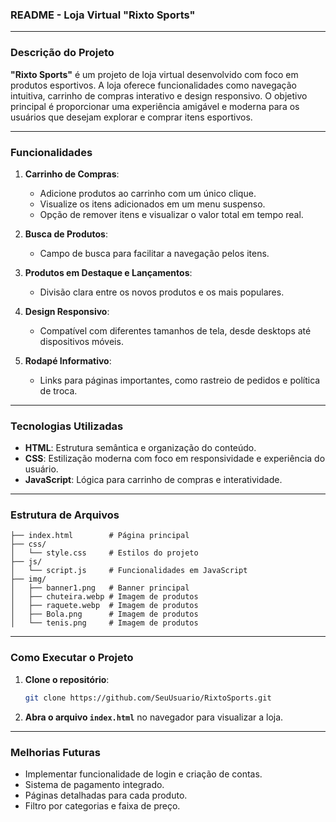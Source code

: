 ### README - Loja Virtual "Rixto Sports"

---

### Descrição do Projeto

**"Rixto Sports"** é um projeto de loja virtual desenvolvido com foco em produtos esportivos. A loja oferece funcionalidades como navegação intuitiva, carrinho de compras interativo e design responsivo. O objetivo principal é proporcionar uma experiência amigável e moderna para os usuários que desejam explorar e comprar itens esportivos.

---

### Funcionalidades

1. **Carrinho de Compras**:
   - Adicione produtos ao carrinho com um único clique.
   - Visualize os itens adicionados em um menu suspenso.
   - Opção de remover itens e visualizar o valor total em tempo real.

2. **Busca de Produtos**:
   - Campo de busca para facilitar a navegação pelos itens.

3. **Produtos em Destaque e Lançamentos**:
   - Divisão clara entre os novos produtos e os mais populares.

4. **Design Responsivo**:
   - Compatível com diferentes tamanhos de tela, desde desktops até dispositivos móveis.

5. **Rodapé Informativo**:
   - Links para páginas importantes, como rastreio de pedidos e política de troca.

---

### Tecnologias Utilizadas

- **HTML**: Estrutura semântica e organização do conteúdo.
- **CSS**: Estilização moderna com foco em responsividade e experiência do usuário.
- **JavaScript**: Lógica para carrinho de compras e interatividade.

---

### Estrutura de Arquivos

```plaintext
├── index.html        # Página principal
├── css/
│   └── style.css     # Estilos do projeto
├── js/
│   └── script.js     # Funcionalidades em JavaScript
├── img/
│   ├── banner1.png   # Banner principal
│   ├── chuteira.webp # Imagem de produtos
│   ├── raquete.webp  # Imagem de produtos
│   ├── Bola.png      # Imagem de produtos
│   └── tenis.png     # Imagem de produtos
```

---

### Como Executar o Projeto

1. **Clone o repositório**:
   ```bash
   git clone https://github.com/SeuUsuario/RixtoSports.git
   ```

2. **Abra o arquivo `index.html`** no navegador para visualizar a loja.

---

### Melhorias Futuras

- Implementar funcionalidade de login e criação de contas.
- Sistema de pagamento integrado.
- Páginas detalhadas para cada produto.
- Filtro por categorias e faixa de preço.
